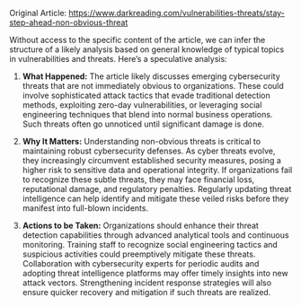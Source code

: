 Original Article: https://www.darkreading.com/vulnerabilities-threats/stay-step-ahead-non-obvious-threat

Without access to the specific content of the article, we can infer the structure of a likely analysis based on general knowledge of typical topics in vulnerabilities and threats. Here’s a speculative analysis:

1. **What Happened:** The article likely discusses emerging cybersecurity threats that are not immediately obvious to organizations. These could involve sophisticated attack tactics that evade traditional detection methods, exploiting zero-day vulnerabilities, or leveraging social engineering techniques that blend into normal business operations. Such threats often go unnoticed until significant damage is done.

2. **Why It Matters:** Understanding non-obvious threats is critical to maintaining robust cybersecurity defenses. As cyber threats evolve, they increasingly circumvent established security measures, posing a higher risk to sensitive data and operational integrity. If organizations fail to recognize these subtle threats, they may face financial loss, reputational damage, and regulatory penalties. Regularly updating threat intelligence can help identify and mitigate these veiled risks before they manifest into full-blown incidents.

3. **Actions to be Taken:** Organizations should enhance their threat detection capabilities through advanced analytical tools and continuous monitoring. Training staff to recognize social engineering tactics and suspicious activities could preemptively mitigate these threats. Collaboration with cybersecurity experts for periodic audits and adopting threat intelligence platforms may offer timely insights into new attack vectors. Strengthening incident response strategies will also ensure quicker recovery and mitigation if such threats are realized.